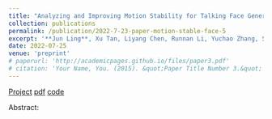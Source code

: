 ```yaml
---
title: "Analyzing and Improving Motion Stability for Talking Face Generation"
collection: publications
permalink: /publication/2022-7-23-paper-motion-stable-face-5
excerpt: '**Jun Ling**, Xu Tan, Liyang Chen, Runnan Li, Yuchao Zhang, Sheng Zhao, Li Song, Tao Qin, Tie-Yan Liu'
date: 2022-07-25
venue: 'preprint'
# paperurl: 'http://academicpages.github.io/files/paper3.pdf'
# citation: 'Your Name, You. (2015). &quot;Paper Title Number 3.&quot; <i>Journal 1</i>. 1(3).'
---
```

[Project]() [pdf]() [code]()

Abstract: 
